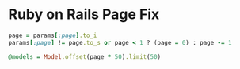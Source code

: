 # Ruby on Rails Page Fix

```ruby
page = params[:page].to_i
params[:page] != page.to_s or page < 1 ? (page = 0) : page -= 1

@models = Model.offset(page * 50).limit(50)
```
